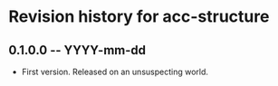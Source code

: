 # Revision history for acc-structure

## 0.1.0.0 -- YYYY-mm-dd

* First version. Released on an unsuspecting world.
